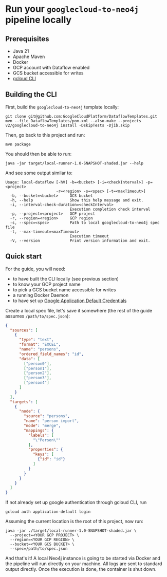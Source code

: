 # Run your `googlecloud-to-neo4j` pipeline locally

## Prerequisites

 - Java 21
 - Apache Maven
 - Docker
 - GCP account with Dataflow enabled
 - GCS bucket accessible for writes
 - [gcloud CLI](https://cloud.google.com/sdk/docs/install)

## Building the CLI

First, build the `googlecloud-to-neo4j` template locally:

```shell
git clone git@github.com:GoogleCloudPlatform/DataflowTemplates.git
mvn --file DataflowTemplates/pom.xml --also-make --projects v2/googlecloud-to-neo4j install -DskipTests -Djib.skip
```

Then, go back to this project and run:

```shell
mvn package
```

You should then be able to run:

```shell
java -jar target/local-runner-1.0-SNAPSHOT-shaded.jar --help
```

And see some output similar to:
```shell
Usage: local-dataflow [-hV] -b=<bucket> [-i=<checkInterval>] -p=<project>
                      -r=<region> -s=<spec> [-t=<maxTimeout>]
  -b, --bucket=<bucket>     GCS bucket
  -h, --help                Show this help message and exit.
  -i, --interval-check-duration=<checkInterval>
                            Execution completion check interval
  -p, --project=<project>   GCP project
  -r, --region=<region>     GCP region
  -s, --spec=<spec>         Path to local googlecloud-to-neo4j spec file
  -t, --max-timeout=<maxTimeout>
                            Execution timeout
  -V, --version             Print version information and exit.
```

## Quick start

For the guide, you will need:

 - to have built the CLI locally (see previous section)
 - to know your GCP project name
 - to pick a GCS bucket name accessible for writes
 - a running Docker Daemon
 - to have set up [Google Application Default Credentials](https://cloud.google.com/docs/authentication/provide-credentials-adc#how-to)

Create a local spec file, let's save it somewhere (the rest of the guide assumes `/path/to/spec.json`):

```json
{
  "sources": [
    {
      "type": "text",
      "format": "EXCEL",
      "name": "persons",
      "ordered_field_names": "id",
      "data": [
        ["person0"],
        ["person1"],
        ["person2"],
        ["person3"],
        ["person4"]
      ]
    }
  ],
  "targets": [
    {
      "node": {
        "source": "persons",
        "name": "person import",
        "mode": "merge",
        "mappings": {
          "labels": [
            "\"Person\""
          ],
          "properties": {
            "keys": [
              {"id": "id"}
            ]
          }
        }
      }
    }
  ]
}
```

If not already set up google authentication through gcloud CLI, run
```shell
gcloud auth application-default login
```

Assuming the current location is the root of this project, now run:
```shell
java -jar ./target/local-runner-1.0-SNAPSHOT-shaded.jar \
  --project=<YOUR GCP PROJECT> \
  --region=<YOUR GCP REGION> \
  --bucket=<YOUR GCS BUCKET> \
  --spec=/path/to/spec.json
```
And that's it!
A local Neo4j instance is going to be started via Docker and the pipeline will run directly on your machine.
All logs are sent to standard output directly.
Once the execution is done, the container is shut down.
